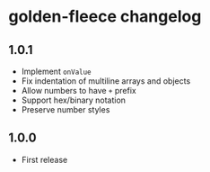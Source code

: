 # golden-fleece changelog

## 1.0.1

* Implement `onValue`
* Fix indentation of multiline arrays and objects
* Allow numbers to have `+` prefix
* Support hex/binary notation
* Preserve number styles

## 1.0.0

* First release